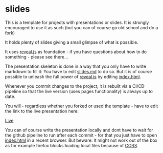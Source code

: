 # slides

This is a template for projects with presentations or slides. It is strongly encouraged to use it as such (but you can of course go old school and do a fork)

It holds plenty of slides giving a small glimpse of what is possible.

It uses [reveal.js](https://revealjs.com/) as foundation - if you have questions about how to do something - please see there...

The presentation skeleton is done in a way that you only have to write markdown to fill it: You have to edit [slides.md](slides.md) to do so. 
But it is of course possible to unleash the full power of
[reveal.js](https://revealjs.com/) by editing [index.html](index.html).

Whenever you commit changes to the project, it is rebuilt via a CI/CD pipeline so that the live version (uses pages functionality) is always up to date.

You will - regardless whether you forked or used the template - have to edit the link to the live presentation here:

[Live](https://elbosso.github.io/slides)

You can of course write the presentation locally and dont have to wait for the github pipeline to run after each commit - 
for that you just have to open [index.html](index.html) in a recent browser.
But beware: It might not work out of the box as for example firefox blocks loading local files because of 
[CORS](https://developer.mozilla.org/en-US/docs/Web/HTTP/CORS/Errors/CORSRequestNotHttp).
